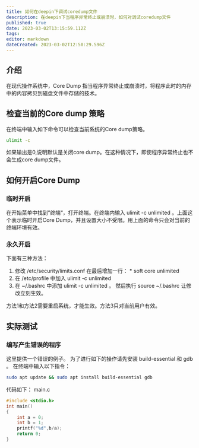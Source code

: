 ```yaml
---
title: 如何在deepin下调试coredump文件
description: 在deepin下当程序异常终止或崩溃时，如何对调试coredump文件
published: true
date: 2023-03-02T13:15:59.112Z
tags: 
editor: markdown
dateCreated: 2023-03-02T12:50:29.596Z
---
```


## 介绍
在现代操作系统中，Core Dump 指当程序异常终止或崩溃时，将程序此时的内存中的内容拷贝到磁盘文件中存储的技术。

## 检查当前的Core dump 策略
在终端中输入如下命令可以检查当前系统的Core dump策略。
```bash
ulimit -c
```
如果输出是0,说明默认是关闭core dump。在这种情况下，即使程序异常终止也不会生成core dump文件。

## 如何开启Core Dump

### 临时开启
在开始菜单中找到”终端“，打开终端。在终端内输入 ulimit -c
unlimited 。上面这个表示临时开启Core Dump，并且设置大小不受限。用上面的命令只会对当前的终端环境有效。

### 永久开启
下面有三种方法：
1. 修改 /etc/security/limits.conf 
在最后增加一行： * soft core unlimited 
2. 在 /etc/profile 中加入 ulimit -c unlimited
3. 在 ~/.bashrc 中添加 ulimit -c unlimited 。
然后执行 source ~/.bashrc 让修改立刻生效。

方法1和方法2需要重启系统，才能生效。方法3只对当前用户有效。

## 实际测试

### 编写产生错误的程序
这里提供一个错误的例子。
为了进行如下的操作请先安装 build-essential 和 gdb 。
在终端中输入以下指令：
```bash
sudo apt update && sudo apt install build-essential gdb
```

代码如下：
main.c
```c
#include <stdio.h>
int main()
{
    int a = 0;
    int b = 1;
    printf("%d",b/a);
    return 0;
}
```